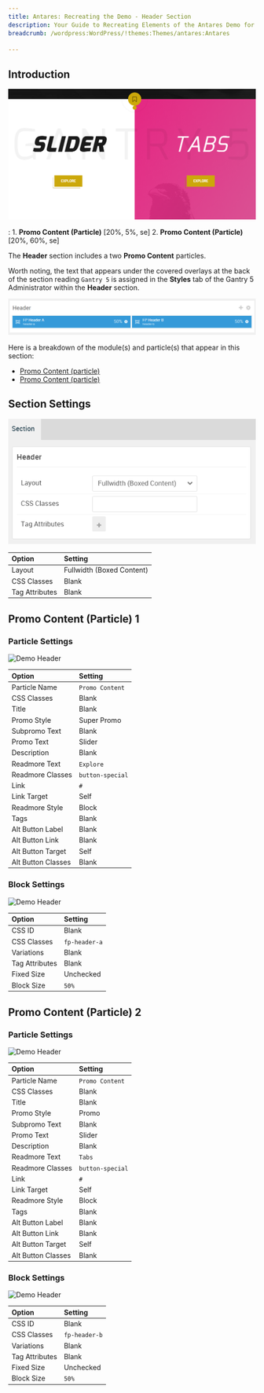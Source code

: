 ```yaml
---
title: Antares: Recreating the Demo - Header Section
description: Your Guide to Recreating Elements of the Antares Demo for WordPress
breadcrumb: /wordpress:WordPress/!themes:Themes/antares:Antares

---
```


## Introduction

![](assets/demo_3.png)

:	1. **Promo Content (Particle)** [20%, 5%, se]
	2. **Promo Content (Particle)** [20%, 60%, se]

The **Header** section includes a two **Promo Content** particles.

Worth noting, the text that appears under the covered overlays at the back of the section reading `Gantry 5` is assigned in the **Styles** tab of the Gantry 5 Administrator within the **Header** section.

![](assets/home_header.png)

Here is a breakdown of the module(s) and particle(s) that appear in this section:

* [Promo Content (particle)](#promo-content-(particle)-1)
* [Promo Content (particle)](#promo-content-(particle)-2)

## Section Settings

![](assets/demo_header_settings.png)

| Option           | Setting                   |
| :--------------- | :----------               |
| Layout           | Fullwidth (Boxed Content) |
| CSS Classes      | Blank                     |
| Tag Attributes   | Blank                     |

## Promo Content (Particle) 1

### Particle Settings

![Demo Header](demo_header_3.png)

| Option             | Setting          |
| :-----             | :-----           |
| Particle Name      | `Promo Content`  |
| CSS Classes        | Blank            |
| Title              | Blank            |
| Promo Style        | Super Promo      |
| Subpromo Text      | Blank            |
| Promo Text         | Slider           |
| Description        | Blank            |
| Readmore Text      | `Explore`        |
| Readmore Classes   | `button-special` |
| Link               | `#`              |
| Link Target        | Self             |
| Readmore Style     | Block            |
| Tags               | Blank            |
| Alt Button Label   | Blank            |
| Alt Button Link    | Blank            |
| Alt Button Target  | Self             |
| Alt Button Classes | Blank            |

### Block Settings

![Demo Header](demo_header_2.png)

| Option         | Setting       |
| :-----         | :-----        |
| CSS ID         | Blank         |
| CSS Classes    | `fp-header-a` |
| Variations     | Blank         |
| Tag Attributes | Blank         |
| Fixed Size     | Unchecked     |
| Block Size     | `50%`         |

## Promo Content (Particle) 2

### Particle Settings

![Demo Header](demo_header_6.png)

| Option             | Setting          |
| :-----             | :-----           |
| Particle Name      | `Promo Content`  |
| CSS Classes        | Blank            |
| Title              | Blank            |
| Promo Style        | Promo            |
| Subpromo Text      | Blank            |
| Promo Text         | Slider           |
| Description        | Blank            |
| Readmore Text      | `Tabs`           |
| Readmore Classes   | `button-special` |
| Link               | `#`              |
| Link Target        | Self             |
| Readmore Style     | Block            |
| Tags               | Blank            |
| Alt Button Label   | Blank            |
| Alt Button Link    | Blank            |
| Alt Button Target  | Self             |
| Alt Button Classes | Blank            |

### Block Settings

![Demo Header](demo_header_5.png)

| Option         | Setting       |
| :-----         | :-----        |
| CSS ID         | Blank         |
| CSS Classes    | `fp-header-b` |
| Variations     | Blank         |
| Tag Attributes | Blank         |
| Fixed Size     | Unchecked     |
| Block Size     | `50%`         |